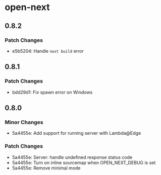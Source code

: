 # open-next

## 0.8.2

### Patch Changes

- e5b5204: Handle `next build` error

## 0.8.1

### Patch Changes

- bdd29d1: Fix spawn error on Windows

## 0.8.0

### Minor Changes

- 5a4455e: Add support for running server with Lambda@Edge

### Patch Changes

- 5a4455e: Server: handle undefined response status code
- 5a4455e: Turn on inline sourcemap when OPEN_NEXT_DEBUG is set
- 5a4455e: Remove minimal mode
